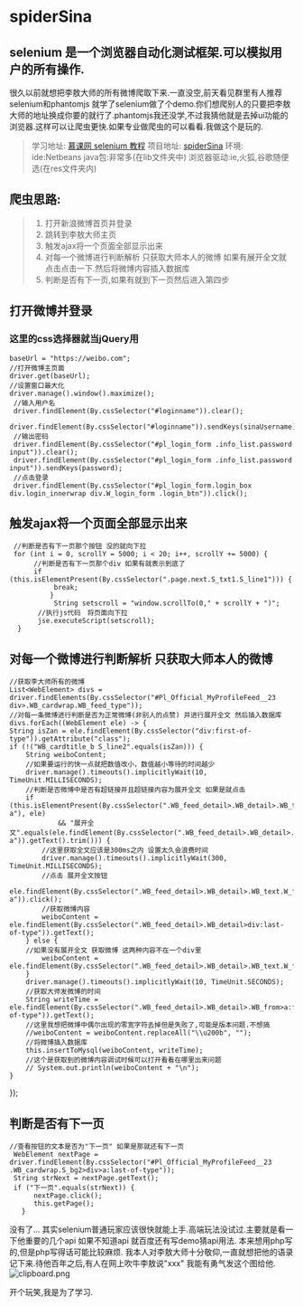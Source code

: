 # spiderSina
## selenium 是一个浏览器自动化测试框架.可以模拟用户的所有操作. ##

很久以前就想把李敖大师的所有微博爬取下来.一直没空,前天看见群里有人推荐selenium和phantomjs 就学了selenium做了个demo.你们想爬别人的只要把李敖大师的地址换成你要的就行了.phantomjs我还没学,不过我猜他就是去掉ui功能的浏览器.这样可以让爬虫更快.如果专业做爬虫的可以看看.我做这个是玩的.

> 学习地址: [慕课网 selenium 教程][1]
> 项目地址: [spiderSina][2]
> 环境:
> ide:Netbeans
> java包:非常多(在lib文件夹中)
> 浏览器驱动:ie,火狐,谷歌随便选(在res文件夹内)

## 爬虫思路: ##
    
>  1. 打开新浪微博首页并登录
>  2. 跳转到李敖大师主页
>  3. 触发ajax将一个页面全部显示出来
>  4. 对每一个微博进行判断解析 只获取大师本人的微博 
>     如果有展开全文就点击点击一下.然后将微博内容插入数据库
>  5. 判断是否有下一页,如果有就到下一页然后进入第四步

## 打开微博并登录 ##
### 这里的css选择器就当jQuery用 ###

    baseUrl = "https://weibo.com";
    //打开微博主页面
    driver.get(baseUrl);
    //设置窗口最大化
    driver.manage().window().maximize();
     //输入用户名
     driver.findElement(By.cssSelector("#loginname")).clear();
     driver.findElement(By.cssSelector("#loginname")).sendKeys(sinaUsername);
     //输出密码
     driver.findElement(By.cssSelector("#pl_login_form .info_list.password input")).clear();
     driver.findElement(By.cssSelector("#pl_login_form .info_list.password input")).sendKeys(password);
     //点击登录
     driver.findElement(By.cssSelector("#pl_login_form.login_box div.login_innerwrap div.W_login_form .login_btn")).click();
     
## 触发ajax将一个页面全部显示出来 ## 
   
     //判断是否有下一页那个按钮 没的就向下拉
     for (int i = 0, scrollY = 5000; i < 20; i++, scrollY += 5000) {
          //判断是否有下一页那个div 如果有就表示到底了
          if (this.isElementPresent(By.cssSelector(".page.next.S_txt1.S_line1"))) {
               break;
              }
               String setscroll = "window.scrollTo(0," + scrollY + ")";
           //执行js代码　将页面向下拉
           jse.executeScript(setscroll);
      }       

## 对每一个微博进行判断解析 只获取大师本人的微博 ##

	//获取李大师所有的微博
	List<WebElement> divs = driver.findElements(By.cssSelector("#Pl_Official_MyProfileFeed__23 div>.WB_cardwrap.WB_feed_type"));
	//对每一条微博进行判断是否为正常微博(非别人的点赞) 并进行展开全文 然后插入数据库
	divs.forEach((WebElement ele) -> {
    String isZan = ele.findElement(By.cssSelector("div:first-of-type")).getAttribute("class");
    if (!("WB_cardtitle_b S_line2".equals(isZan))) {
        String weiboContent;
        //如果要运行的快一点就把数值改小，数值越小等待的时间越少
        driver.manage().timeouts().implicitlyWait(10, TimeUnit.MILLISECONDS);
        //判断是否微博中是否有超链接并且超链接内容为展开全文 如果是就点击
        if (this.isElementPresent(By.cssSelector(".WB_feed_detail>.WB_detail>.WB_text.W_f14 a"), ele)
                && "展开全文".equals(ele.findElement(By.cssSelector(".WB_feed_detail>.WB_detail>.WB_text.W_f14 a")).getText().trim())) {
            //这里获取全文应该是300ms之内 设置太久会浪费时间
            driver.manage().timeouts().implicitlyWait(300, TimeUnit.MILLISECONDS);
            //点击 展开全文按钮
            ele.findElement(By.cssSelector(".WB_feed_detail>.WB_detail>.WB_text.W_f14 a")).click();
            //获取微博内容
            weiboContent = ele.findElement(By.cssSelector(".WB_feed_detail>.WB_detail>div:last-of-type")).getText();
        } else {
        //如果没有展开全文 获取微博 这两种内容不在一个div里
            weiboContent = ele.findElement(By.cssSelector(".WB_feed_detail>.WB_detail>.WB_text.W_f14")).getText();
        }
        driver.manage().timeouts().implicitlyWait(10, TimeUnit.SECONDS);
        //获取大师发微博的时间
        String writeTime = ele.findElement(By.cssSelector(".WB_feed_detail>.WB_detail>.WB_from>a:first-of-type")).getText();
        //这里我想把微博中偶尔出现的零宽字符去掉但是失败了,可能是版本问题.不想搞
        //weiboContent = weiboContent.replaceAll("\\u200b", "");
        //将微博插入数据库
        this.insertToMysql(weiboContent, writeTime);
        //这个是获取到的微博内容调试时候可以打开看看在哪里出来问题
        // System.out.println(weiboContent + "\n");
    }
});
   
## 判断是否有下一页 ##
    //查看按钮的文本是否为"下一页" 如果是那就还有下一页
     WebElement nextPage = driver.findElement(By.cssSelector("#Pl_Official_MyProfileFeed__23 .WB_cardwrap.S_bg2>div>a:last-of-type"));
     String strNext = nextPage.getText();
     if ("下一页".equals(strNext)) {
          nextPage.click();
          this.getPage();
       }

没有了... 其实selenium普通玩家应该很快就能上手.高端玩法没试过.主要就是看一下他重要的几个api
如果不知道api 就百度还有写demo猜api用法.
本来想用php写的,但是php写得话可能比较麻烦.
我本人对李敖大师十分敬仰,一直就想把他的语录记下来.待他百年之后,有人在网上吹牛李敖说"xxx"
我能有勇气发这个图给他.   
![clipboard.png](/img/bVV8bY)

开个玩笑,我是为了学习.
   
    


  [1]: http://www.imooc.com/video/13952
  [2]: https://github.com/buffge/spiderSina
